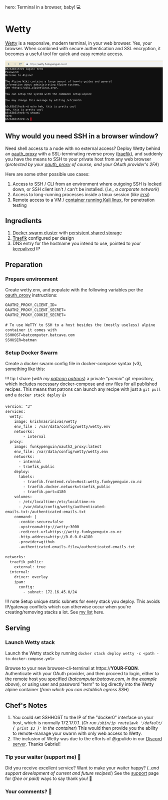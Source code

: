 hero: Terminal in a browser, baby! 💻

# Wetty

[Wetty](https://github.com/krishnasrinivas/wetty) is a responsive, modern terminal, in your web browser. Yes, your browser. When combined with secure authentication and SSL encryption, it becomes a useful tool for quick and easy remote access.

![Wetty Screenshot](../images/wetty.png)

## Why would you need SSH in a browser window?

Need shell access to a node with no external access? Deploy Wetty behind an [oauth_proxy](/reference/oauth_proxy/) with a SSL-terminating reverse proxy ([traefik](/ha-docker-swarm/traefik/)), and suddenly you have the means to SSH to your private host from any web browser (_protected by your [oauth_proxy](/reference/oauth_proxy/) of course, and your OAuth provider's 2FA_)

Here are some other possible use cases:

1. Access to SSH / CLI from an environment where outgoing SSH is locked down, or SSH client isn't / can't be installed. (_i.e., a corporate network_)
2. Access to long-running processes inside a tmux session (_like [irrsi](https://irssi.org/)_)
3. Remote access to a VM / [container running Kali linux](https://github.com/offensive-security/kali-linux-docker), for penetration testing

## Ingredients

1. [Docker swarm cluster](/ha-docker-swarm/design/) with [persistent shared storage](/ha-docker-swarm/shared-storage-ceph.md)
2. [Traefik](/ha-docker-swarm/traefik_public) configured per design
3. DNS entry for the hostname you intend to use, pointed to your [keepalived](ha-docker-swarm/keepalived/) IP

## Preparation

### Prepare environment

Create wetty.env, and populate with the following variables per the [oauth_proxy](/reference/oauth_proxy/) instructions:
```
OAUTH2_PROXY_CLIENT_ID=
OAUTH2_PROXY_CLIENT_SECRET=
OAUTH2_PROXY_COOKIE_SECRET=

# To use WeTTY to SSH to a host besides the (mostly useless) alpine container it comes with
SSHHOST=batcomputer.batcave.com
SSHUSER=batman
```

### Setup Docker Swarm

Create a docker swarm config file in docker-compose syntax (v3), something like this:

!!! tip
        I share (_with my [patreon patrons](https://www.patreon.com/funkypenguin)_) a private "_premix_" git repository, which includes necessary docker-compose and env files for all published recipes. This means that patrons can launch any recipe with just a ```git pull``` and a ```docker stack deploy``` 👍


```
version: "3"
services:
  wetty:
    image: krishnasrinivas/wetty
    env_file : /var/data/config/wetty/wetty.env
    networks:
        - internal
  proxy:
    image: funkypenguin/oauth2_proxy:latest
    env_file: /var/data/config/wetty/wetty.env
    networks:
      - internal
      - traefik_public
    deploy:
      labels:
        - traefik.frontend.rule=Host:wetty.funkypenguin.co.nz
        - traefik.docker.network=traefik_public
        - traefik.port=4180
    volumes:
      - /etc/localtime:/etc/localtime:ro
      - /var/data/config/wetty/authenticated-emails.txt:/authenticated-emails.txt
    command: |
      -cookie-secure=false
      -upstream=http://wetty:3000
      -redirect-url=https://wetty.funkypenguin.co.nz
      -http-address=http://0.0.0.0:4180
      -provider=github
      -authenticated-emails-file=/authenticated-emails.txt

networks:
  traefik_public:
    external: true
  internal:
    driver: overlay
    ipam:
      config:
        - subnet: 172.16.45.0/24
```

!!! note
    Setup unique static subnets for every stack you deploy. This avoids IP/gateway conflicts which can otherwise occur when you're creating/removing stacks a lot. See [my list](/reference/networks/) here.



## Serving

### Launch Wetty stack

Launch the Wetty stack by running ```docker stack deploy wetty -c <path -to-docker-compose.yml>```

Browse to your new browser-cli-terminal at https://**YOUR-FQDN**. Authenticate with your OAuth provider, and then proceed to login, either to the remote host you specified (_batcomputer.batcave.com, in the example above_), or using user and password "term" to log directly into the Wetty alpine container (_from which you can establish egress SSH_)

## Chef's Notes

1. You could set SSHHOST to the IP of the "docker0" interface on your host, which is normally 172.17.0.1. (_Or run ```/sbin/ip route|awk '/default/ { print $3 }'``` in the container_) This would then provide you the ability to remote-manage your swarm with only web access to Wetty.
2. The inclusion of Wetty was due to the efforts of @gpulido in our [Discord server](http://chat.funkypenguin.co.nz). Thanks Gabriel!

### Tip your waiter (support me) 👏

Did you receive excellent service? Want to make your waiter happy? (_..and support development of current and future recipes!_) See the [support](/support/) page for (_free or paid)_ ways to say thank you! 👏

### Your comments? 💬
